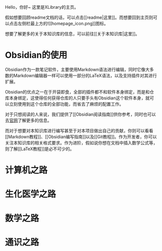 Hello，你好~
这里是XLibrary的主页。

假如想要回顾readme文档的话，可以点击[[readme|这里]]。而想要回到主页则可以点击左侧栏最上方的![[homepage_icon.png]]图标。

想要了解更多的关于本知识库的信息，可以前往[[关于本知识库|这里]]。

# Obsidian的使用

Obsidian作为一款笔记软件，主要使用Markdown语法进行编辑，同时它像大多数的Markdown编辑器一样可以使用一部分的LaTeX语法，以及支持插件对其进行扩展。

Obsidian的优点之一在于开袋即食，全部的插件都不和软件本身绑定，而是和仓库本身绑定，这使得任何获得仓库的人只要手头有Obsidian这个软件本身，就可以立刻使用到这个仓库的全部功能，而省去了麻烦的配置工作。

对于只想阅读的人来说，我们提供了[[Obsidian阅读指南]]供你参考，同时也可以去[官网](https://obsidian.md/)了解更多的信息。

而对于想要对本知识库进行编写甚至于对本项目做出自己的贡献，你则可以看看[[Markdown教程]]、[[Obsidian编写指南]]以及[[Git教程]]。作为开发者，你可以关注本知识库的相关格式要求。作为进阶，假如说你想在文档中插入数学公式等，则了解[[LaTeX教程]]是必不可少的。


# 计算机之路



# 生化医学之路

# 数学之路

# 通识之路